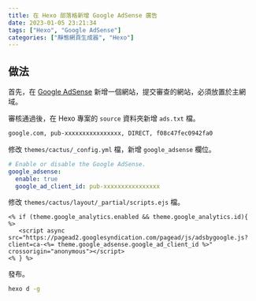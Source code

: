 ```yaml
---
title: 在 Hexo 部落格新增 Google AdSense 廣告
date: 2023-01-05 23:21:34
tags: ["Hexo", "Google AdSense"]
categories: ["靜態網頁生成器", "Hexo"]
---
```


## 做法

首先，在 [Google AdSense](https://www.google.com.tw/adsense/start/) 新增一個網站，提交審查的網站，必須放置於主網域。

審核通過後，在 Hexo 專案的 `source` 資料夾新增 `ads.txt` 檔。

```txt
google.com, pub-xxxxxxxxxxxxxxxx, DIRECT, f08c47fec0942fa0
```

修改 `themes/cactus/_config.yml` 檔，新增 `google_adsense` 欄位。

```yaml
# Enable or disable the Google AdSense.
google_adsense:
  enable: true
  google_ad_client_id: pub-xxxxxxxxxxxxxxxx
```

修改 `themes/cactus/layout/_partial/scripts.ejs` 檔。

```ejs
<% if (theme.google_analytics.enabled && theme.google_analytics.id){ %>
   <script async src="https://pagead2.googlesyndication.com/pagead/js/adsbygoogle.js?client=ca-<%= theme.google_adsense.google_ad_client_id %>" crossorigin="anonymous"></script>
<% } %>
```

發布。

```bash
hexo d -g
```
